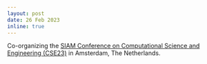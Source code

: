 ```yaml
---
layout: post
date: 26 Feb 2023
inline: true
---
```


Co-organizing the [SIAM Conference on Computational Science and Engineering (CSE23)](https://www.siam.org/conferences/cm/conference/cse23) in Amsterdam, The Netherlands.